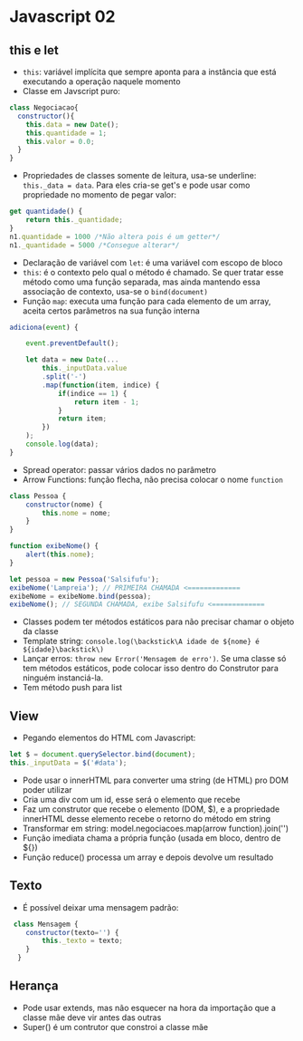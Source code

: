 # Javascript 02

## this e let
- ```this```: variável implícita que sempre aponta para a instância que está executando a operação naquele momento
- Classe em Javscript puro:
```Javascript
class Negociacao{
  constructor(){
    this.data = new Date();
    this.quantidade = 1;
    this.valor = 0.0;
  }
}
```
- Propriedades de classes somente de leitura, usa-se underline: ```this._data = data```. Para eles cria-se get's e pode usar como propriedade no momento de pegar valor:
```Javascript
get quantidade() {
    return this._quantidade;
}
n1.quantidade = 1000 /*Não altera pois é um getter*/
n1._quantidade = 5000 /*Consegue alterar*/
```
- Declaração de variável com ```let```: é uma variável com escopo de bloco
- ```this```: é o contexto pelo qual o método é chamado. Se quer tratar esse método como uma função separada, mas ainda mantendo essa associação de contexto, usa-se o ```bind(document)```
- Função ```map```: executa uma função para cada elemento de um array, aceita certos parâmetros na sua função interna
```Javascript
adiciona(event) {

    event.preventDefault();

    let data = new Date(...
        this._inputData.value
        .split('-')
        .map(function(item, indice) {
            if(indice == 1) {
                return item - 1;
            }
            return item;
        })
    );
    console.log(data);
}
```
- Spread operator: passar vários dados no parâmetro
- Arrow Functions: função flecha, não precisa colocar o nome ```function```
```JavaScript
class Pessoa {
    constructor(nome) {
        this.nome = nome;
    }
}

function exibeNome() {
    alert(this.nome);
}

let pessoa = new Pessoa('Salsifufu');
exibeNome('Lampreia'); // PRIMEIRA CHAMADA <=============
exibeNome = exibeNome.bind(pessoa);
exibeNome(); // SEGUNDA CHAMADA, exibe Salsifufu <=============
```
- Classes podem ter métodos estáticos para não precisar chamar o objeto da classe
- Template string: ```console.log(\backstick\A idade de ${nome} é ${idade}\backstick\)```
- Lançar erros: ```throw new Error('Mensagem de erro')```. Se uma classe só tem métodos estáticos, pode colocar isso dentro do Construtor para ninguém instanciá-la.
- Tem método push para list

## View
- Pegando elementos do HTML com Javascript:
```JavaScript
let $ = document.querySelector.bind(document);
this._inputData = $('#data');
```
- Pode usar o innerHTML para converter uma string (de HTML) pro DOM poder utilizar
- Cria uma div com um id, esse será o elemento que recebe
- Faz um construtor que recebe o elemento (DOM, $), e a propriedade innerHTML desse elemento recebe o retorno do método em string
 - Transformar em string: model.negociacoes.map(arrow function).join('')
 - Função imediata chama a própria função (usada em bloco, dentro de ${})
 - Função reduce() processa um array e depois devolve um resultado

## Texto
- É possível deixar uma mensagem padrão:
```JavaScript
 class Mensagem {
    constructor(texto='') {
        this._texto = texto;
    }
  }
```

## Herança
- Pode usar extends, mas não esquecer na hora da importação que a classe mãe deve vir antes das outras
- Super() é um contrutor que constroi a classe mãe
